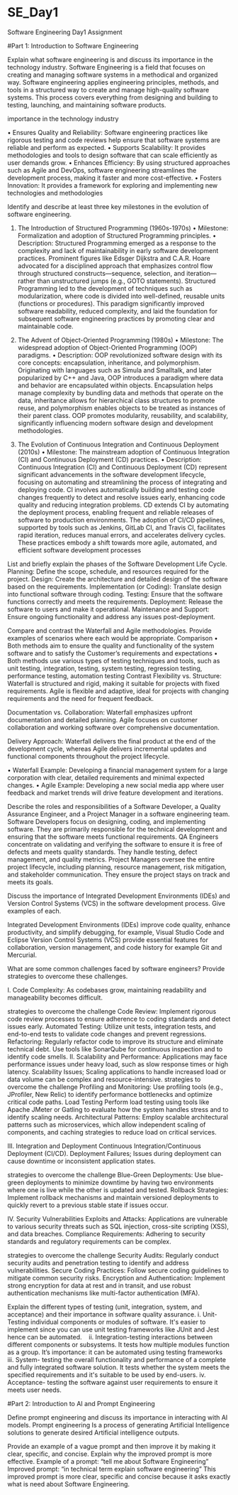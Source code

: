 # SE_Day1
Software Engineering Day1 Assignment

#Part 1: Introduction to Software Engineering

Explain what software engineering is and discuss its importance in the technology industry.
 Software Engineering is a field that focuses on creating and managing software systems in a methodical and organized way. Software engineering applies engineering principles, methods, and tools in a structured way to create and manage high-quality software systems. This process covers everything from designing and building to testing, launching, and maintaining software products.

importance in the technology industry

•	Ensures Quality and Reliability:  Software engineering practices like rigorous testing and code reviews help ensure that software systems are reliable and perform as expected.
•	Supports Scalability: It provides methodologies and tools to design software that can scale efficiently as user demands grow. 
•	Enhances Efficiency: By using structured approaches such as Agile and DevOps, software engineering streamlines the development process, making it faster and more cost-effective. 
•	Fosters Innovation: It provides a framework for exploring and implementing new technologies and methodologies

Identify and describe at least three key milestones in the evolution of software engineering.
1. The Introduction of Structured Programming (1960s-1970s)
•	Milestone: Formalization and adoption of Structured Programming principles.
•	Description: Structured Programming emerged as a response to the complexity and lack of maintainability in early software development practices. Prominent figures like Edsger Dijkstra and C.A.R. Hoare advocated for a disciplined approach that emphasizes control flow through structured constructs—sequence, selection, and iteration—rather than unstructured jumps (e.g., GOTO statements). Structured Programming led to the development of techniques such as modularization, where code is divided into well-defined, reusable units (functions or procedures). This paradigm significantly improved software readability, reduced complexity, and laid the foundation for subsequent software engineering practices by promoting clear and maintainable code.

3. The Advent of Object-Oriented Programming (1980s)
•	Milestone: The widespread adoption of Object-Oriented Programming (OOP) paradigms.
•	Description: OOP revolutionized software design with its core concepts: encapsulation, inheritance, and polymorphism. Originating with languages such as Simula and Smalltalk, and later popularized by C++ and Java, OOP introduces a paradigm where data and behavior are encapsulated within objects. Encapsulation helps manage complexity by bundling data and methods that operate on the data, inheritance allows for hierarchical class structures to promote reuse, and polymorphism enables objects to be treated as instances of their parent class. OOP promotes modularity, reusability, and scalability, significantly influencing modern software design and development methodologies.

4. The Evolution of Continuous Integration and Continuous Deployment (2010s)
•	Milestone: The mainstream adoption of Continuous Integration (CI) and Continuous Deployment (CD) practices.
•	Description: Continuous Integration (CI) and Continuous Deployment (CD) represent significant advancements in the software development lifecycle, focusing on automating and streamlining the process of integrating and deploying code. CI involves automatically building and testing code changes frequently to detect and resolve issues early, enhancing code quality and reducing integration problems. CD extends CI by automating the deployment process, enabling frequent and reliable releases of software to production environments. The adoption of CI/CD pipelines, supported by tools such as Jenkins, GitLab CI, and Travis CI, facilitates rapid iteration, reduces manual errors, and accelerates delivery cycles. These practices embody a shift towards more agile, automated, and efficient software development processes


List and briefly explain the phases of the Software Development Life Cycle.
Planning:  Define the scope, schedule, and resources required for the project.
Design:   Create the architecture and detailed design of the software based on the requirements.
Implementation (or Coding): Translate design into functional software through coding.
Testing: Ensure that the software functions correctly and meets the requirements.
Deployment:   Release the software to users and make it operational.
Maintenance and Support:  Ensure ongoing functionality and address any issues post-deployment.


Compare and contrast the Waterfall and Agile methodologies. Provide examples of scenarios where each would be appropriate.
Comparison
•	Both methods aim to ensure the quality and functionality of the system software and to satisfy the Customer’s requirements and expectations
•	Both methods use various types of testing techniques and tools, such as unit testing, integration, testing, system testing, regression testing, performance testing, automation testing
Contrast
Flexibility vs. Structure: Waterfall is structured and rigid, making it suitable for projects with fixed requirements. Agile is flexible and adaptive, ideal for projects with changing requirements and the need for frequent feedback.

Documentation vs. Collaboration: Waterfall emphasizes upfront documentation and detailed planning. Agile focuses on customer collaboration and working software over comprehensive documentation.

Delivery Approach: Waterfall delivers the final product at the end of the development cycle, whereas Agile delivers incremental updates and functional components throughout the project lifecycle.

•	Waterfall Example: Developing a financial management system for a large corporation with clear, detailed requirements and minimal expected changes. 
•	Agile Example: Developing a new social media app where user feedback and market trends will drive feature development and iterations.



Describe the roles and responsibilities of a Software Developer, a Quality Assurance Engineer, and a Project Manager in a software engineering team.
Software Developers focus on designing, coding, and implementing software. They are primarily responsible for the technical development and ensuring that the software meets functional requirements.
QA Engineers concentrate on validating and verifying the software to ensure it is free of defects and meets quality standards. They handle testing, defect management, and quality metrics.
Project Managers oversee the entire project lifecycle, including planning, resource management, risk mitigation, and stakeholder communication. They ensure the project stays on track and meets its goals.



Discuss the importance of Integrated Development Environments (IDEs) and Version Control Systems (VCS) in the software development process. Give examples of each.

Integrated Development Environments (IDEs)  improve code quality, enhance productivity, and simplify debugging, for example, Visual Studio Code and Eclipse
Version Control Systems (VCS) provide essential features for collaboration, version management, and code history for example Git and Mercurial.

What are some common challenges faced by software engineers? Provide strategies to overcome these challenges.

I.	Code Complexity: As codebases grow, maintaining readability and manageability becomes difficult.

strategies to overcome the challenge
Code Review: Implement rigorous code review processes to ensure adherence to coding standards and detect issues early.
Automated Testing: Utilize unit tests, integration tests, and end-to-end tests to validate code changes and prevent regressions.
Refactoring: Regularly refactor code to improve its structure and eliminate technical debt. Use tools like SonarQube for continuous inspection and to identify code smells.
II.	Scalability and Performance: Applications may face performance issues under heavy load, such as slow response times or high latency. Scalability Issues; Scaling applications to handle increased load or data volume can be complex and resource-intensive.
strategies to overcome the challenge
Profiling and Monitoring: Use profiling tools (e.g., JProfiler, New Relic) to identify performance bottlenecks and optimize critical code paths.
Load Testing Perform load testing using tools like Apache JMeter or Gatling to evaluate how the system handles stress and to identify scaling needs.
Architectural Patterns: Employ scalable architectural patterns such as microservices, which allow independent scaling of components, and caching strategies to reduce load on critical services.

III.	Integration and Deployment Continuous Integration/Continuous Deployment (CI/CD). Deployment Failures; Issues during deployment can cause downtime or inconsistent application states.

strategies to overcome the challenge
Blue-Green Deployments: Use blue-green deployments to minimize downtime by having two environments where one is live while the other is updated and tested.
Rollback Strategies: Implement rollback mechanisms and maintain versioned deployments to quickly revert to a previous stable state if issues occur.

IV.	Security Vulnerabilities
Exploits and Attacks: Applications are vulnerable to various security threats such as SQL injection, cross-site scripting (XSS), and data breaches.
Compliance Requirements: Adhering to security standards and regulatory requirements can be complex.

strategies to overcome the challenge
Security Audits: Regularly conduct security audits and penetration testing to identify and address vulnerabilities.
Secure Coding Practices: Follow secure coding guidelines to mitigate common security risks.
Encryption and Authentication: Implement strong encryption for data at rest and in transit, and use robust authentication mechanisms like multi-factor authentication (MFA).

Explain the different types of testing (unit, integration, system, and acceptance) and their importance in software quality assurance.
i. Unit- Testing individual components or modules of software. It's easier to implement since you
can use unit testing frameworks like JUnit and Jest hence can be automated. 
 
ii. Integration-testing interactions between different components or subsystems. It tests how
multiple modules function as a group.
It’s importance: it can be automated using testing frameworks 
iii. System- testing the overall functionality and performance of a complete and fully integrated
software solution. It tests whether the system meets the specified requirements and it's suitable
to be used by end-users.
iv. Acceptance- testing the software against user requirements to ensure it meets user needs.

#Part 2: Introduction to AI and Prompt Engineering


Define prompt engineering and discuss its importance in interacting with AI models.
Prompt engineering Is a process of generating Artificial Intelligence solutions to generate desired Artificial intelligence outputs.


Provide an example of a vague prompt and then improve it by making it clear, specific, and concise. Explain why the improved prompt is more effective.
Example of a prompt: “tell me about Software Engineering”
Improved prompt: “in technical term explain software engineering”
This improved prompt is more clear, specific and concise because it asks exactly what is need about Software Engineering.

